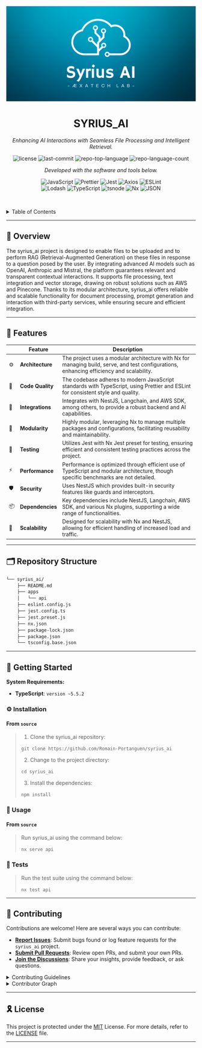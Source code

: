 <div align="center" style="width: 100%;">
  <img
    src="https://github.com/Romain-Portanguen/syrius_ai/blob/drafting-the-readmemd/apps/api/src/assets/Syrius%20AI.png"
    alt="project-logo"
    style="max-width: 100%; height: auto;"
  />
</div>
<h1 align="center">SYRIUS_AI</h1>
<p align="center">
  <em>Enhancing AI Interactions with Seamless File Processing and Intelligent Retrieval.</em>
</p>
<p align="center">
  <img src="https://img.shields.io/github/license/Romain-Portanguen/syrius_ai?style=plastic&logo=opensourceinitiative&logoColor=white&color=0184a4" alt="license">
  <img src="https://img.shields.io/github/last-commit/Romain-Portanguen/syrius_ai?style=plastic&logo=git&logoColor=white&color=0184a4" alt="last-commit">
  <img src="https://img.shields.io/github/languages/top/Romain-Portanguen/syrius_ai?style=plastic&color=0184a4" alt="repo-top-language">
  <img src="https://img.shields.io/github/languages/count/Romain-Portanguen/syrius_ai?style=plastic&color=0184a4" alt="repo-language-count">
</p>
<p align="center">
  <em>Developed with the software and tools below.</em>
</p>
<p align="center">
  <img src="https://img.shields.io/badge/JavaScript-F7DF1E.svg?style=plastic&logo=JavaScript&logoColor=black" alt="JavaScript">
  <img src="https://img.shields.io/badge/Prettier-F7B93E.svg?style=plastic&logo=Prettier&logoColor=black" alt="Prettier">
  <img src="https://img.shields.io/badge/Jest-C21325.svg?style=plastic&logo=Jest&logoColor=white" alt="Jest">
  <img src="https://img.shields.io/badge/Axios-5A29E4.svg?style=plastic&logo=Axios&logoColor=white" alt="Axios">
  <img src="https://img.shields.io/badge/ESLint-4B32C3.svg?style=plastic&logo=ESLint&logoColor=white" alt="ESLint">
  <br>
  <img src="https://img.shields.io/badge/Lodash-3492FF.svg?style=plastic&logo=Lodash&logoColor=white" alt="Lodash">
  <img src="https://img.shields.io/badge/TypeScript-3178C6.svg?style=plastic&logo=TypeScript&logoColor=white" alt="TypeScript">
  <img src="https://img.shields.io/badge/tsnode-3178C6.svg?style=plastic&logo=ts-node&logoColor=white" alt="tsnode">
  <img src="https://img.shields.io/badge/Nx-143055.svg?style=plastic&logo=Nx&logoColor=white" alt="Nx">
  <img src="https://img.shields.io/badge/JSON-000000.svg?style=plastic&logo=JSON&logoColor=white" alt="JSON">
</p>

<br><!-- TABLE OF CONTENTS -->
<details>
  <summary>Table of Contents</summary><br>

- [📍 Overview](#-overview)
- [🧩 Features](#-features)
- [🗂️ Repository Structure](#️-repository-structure)
- [🚀 Getting Started](#-getting-started)
  - [⚙️ Installation](#️-installation)
  - [🤖 Usage](#-usage)
  - [🧪 Tests](#-tests)
- [🤝 Contributing](#-contributing)
- [🎗 License](#-license)

</details>
<hr>

## 📍 Overview

The syrius_ai project is designed to enable files to be uploaded and to perform RAG (Retrieval-Augmented Generation) on these files in response to a question posed by the user. By integrating advanced AI models such as OpenAI, Anthropic and Mistral, the platform guarantees relevant and transparent contextual interactions. It supports file processing, text integration and vector storage, drawing on robust solutions such as AWS and Pinecone. Thanks to its modular architecture, syrius_ai offers reliable and scalable functionality for document processing, prompt generation and interaction with third-party services, while ensuring secure and efficient integration.

---

## 🧩 Features

|     | Feature          | Description                                                                                                                               |
|-----|------------------|-------------------------------------------------------------------------------------------------------------------------------------------|
| ⚙️  | **Architecture** | The project uses a modular architecture with Nx for managing build, serve, and test configurations, enhancing efficiency and scalability. |
| 🔩  | **Code Quality** | The codebase adheres to modern JavaScript standards with TypeScript, using Prettier and ESLint for consistent style and quality.          |
| 🔌  | **Integrations** | Integrates with NestJS, Langchain, and AWS SDK, among others, to provide a robust backend and AI capabilities.                            |
| 🧩  | **Modularity**   | Highly modular, leveraging Nx to manage multiple packages and configurations, facilitating reusability and maintainability.               |
| 🧪  | **Testing**      | Utilizes Jest with Nx Jest preset for testing, ensuring efficient and consistent testing practices across the project.                    |
| ⚡️  | **Performance**  | Performance is optimized through efficient use of TypeScript and modular architecture, though specific benchmarks are not detailed.       |
| 🛡️ | **Security**     | Uses NestJS which provides built-in security features like guards and interceptors.                                                       |
| 📦  | **Dependencies** | Key dependencies include NestJS, Langchain, AWS SDK, and various Nx plugins, supporting a wide range of functionalities.                  |
| 🚀  | **Scalability**  | Designed for scalability with Nx and NestJS, allowing for efficient handling of increased load and traffic.                               |

---

## 🗂️ Repository Structure

```sh
└── syrius_ai/
    ├── README.md
    ├── apps
    │   └── api
    ├── eslint.config.js
    ├── jest.config.ts
    ├── jest.preset.js
    ├── nx.json
    ├── package-lock.json
    ├── package.json
    └── tsconfig.base.json
```

---

## 🚀 Getting Started

**System Requirements:**

- **TypeScript**: `version ~5.5.2`

### ⚙️ Installation

<h4>From <code>source</code></h4>

> 1. Clone the syrius_ai repository:
>
> ```console
> git clone https://github.com/Romain-Portanguen/syrius_ai
> ```
>
> 2. Change to the project directory:
>
> ```console
> cd syrius_ai
> ```
>
> 3. Install the dependencies:
>
> ```console
> npm install
> ```

### 🤖 Usage

<h4>From <code>source</code></h4>

> Run syrius_ai using the command below:
>
> ```console
> nx serve api
> ```

### 🧪 Tests

> Run the test suite using the command below:
>
> ```console
> nx test api
> ```

---

## 🤝 Contributing

Contributions are welcome! Here are several ways you can contribute:

- **[Report Issues](https://github.com/Romain-Portanguen/syrius_ai/issues)**: Submit bugs found or log feature requests for the `syrius_ai` project.
- **[Submit Pull Requests](https://github.com/Romain-Portanguen/syrius_ai/blob/main/CONTRIBUTING.md)**: Review open PRs, and submit your own PRs.
- **[Join the Discussions](https://github.com/Romain-Portanguen/syrius_ai/discussions)**: Share your insights, provide feedback, or ask questions.

<details closed>
<summary>Contributing Guidelines</summary>

1. **Fork the Repository**: Start by forking the project repository to your github account.
2. **Clone Locally**: Clone the forked repository to your local machine using a git client.

   ```sh
   git clone https://github.com/Romain-Portanguen/syrius_ai
   ```

3. **Create a New Branch**: Always work on a new branch, giving it a descriptive name.

   ```sh
   git checkout -b new-feature-x
   ```

4. **Make Your Changes**: Develop and test your changes locally.
5. **Commit Your Changes**: Commit with a clear message describing your updates.

   ```sh
   git commit -m 'Implemented new feature x.'
   ```

6. **Push to github**: Push the changes to your forked repository.

   ```sh
   git push origin new-feature-x
   ```

7. **Submit a Pull Request**: Create a PR against the original project repository. Clearly describe the changes and their motivations.
8. **Review**: Once your PR is reviewed and approved, it will be merged into the main branch. Congratulations on your contribution!

</details>

<details closed>
<summary>Contributor Graph</summary>
<br>
<p align="center">
   <a href="https://github.com{/Romain-Portanguen/syrius_ai/}graphs/contributors">
      <img src="https://contrib.rocks/image?repo=Romain-Portanguen/syrius_ai">
   </a>
</p>
</details>

---

## 🎗 License

This project is protected under the [MIT](https://choosealicense.com/licenses) License. For more details, refer to the [LICENSE](https://choosealicense.com/licenses/) file.

---

